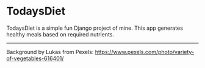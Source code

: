 # TodaysDiet
TodaysDiet is a simple fun Django project of mine. This app
generates healthy meals based on required nutrients.



***
Background by Lukas from Pexels: https://www.pexels.com/photo/variety-of-vegetables-616401/